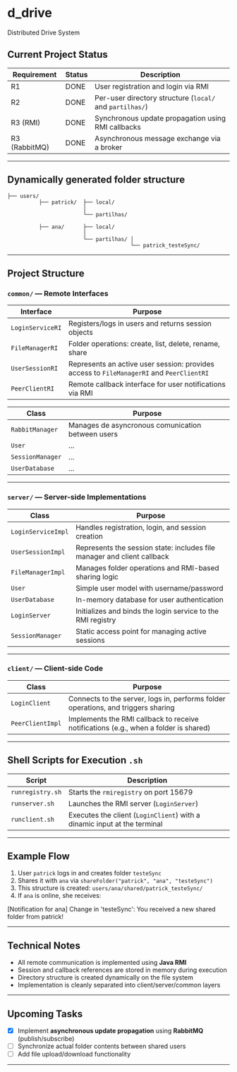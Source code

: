 # d_drive
Distributed Drive System

## Current Project Status

| Requirement | Status | Description                                              |
|-----------|--------|----------------------------------------------------------|
| R1 | DONE   | User registration and login via RMI                      |
| R2 | DONE   | Per-user directory structure (`local/` and `partilhas/`) |
| R3 (RMI) | DONE   | Synchronous update propagation using RMI callbacks       |
| R3 (RabbitMQ) | DONE   | Asynchronous message exchange via a broker |
---

## Dynamically generated folder structure

    ├── users/
              ├── patrick/  ├── local/
                            │
                            └── partilhas/ 

              ├── ana/      ├── local/
                            │
                            └── partilhas/ │
                                           └── patrick_testeSync/


---

## Project Structure

### `common/` — Remote Interfaces

| Interface | Purpose                                                                                  |
|-----------|------------------------------------------------------------------------------------------|
| `LoginServiceRI` | Registers/logs in users and returns session objects                                      |
| `FileManagerRI` | Folder operations: create, list, delete, rename, share                                   |
| `UserSessionRI` | Represents an active user session: provides access to `FileManagerRI` and `PeerClientRI` |
| `PeerClientRI` | Remote callback interface for user notifications via RMI                                 |

| Class           | Purpose                                                                                  |
|-----------------| ---------------------------------------------------------------------------------------- |              
| `RabbitManager` | Manages de asyncronous comunication between users                                        |
| `User`          | ... |
| `SessionManager` | ... |
| `UserDatabase` | ... | 

---

### `server/` — Server-side Implementations

| Class                | Purpose |
|----------------------|---------|
| `LoginServiceImpl`   | Handles registration, login, and session creation |
| `UserSessionImpl`    | Represents the session state: includes file manager and client callback |
| `FileManagerImpl`    | Manages folder operations and RMI-based sharing logic |
| `User`               | Simple user model with username/password |
| `UserDatabase`       | In-memory database for user authentication |
| `LoginServer`        | Initializes and binds the login service to the RMI registry |
| `SessionManager`     | Static access point for managing active sessions |

---

### `client/` — Client-side Code

| Class             | Purpose |
|-------------------|---------|
| `LoginClient`     | Connects to the server, logs in, performs folder operations, and triggers sharing |
| `PeerClientImpl`  | Implements the RMI callback to receive notifications (e.g., when a folder is shared) |

---

## Shell Scripts for Execution `.sh`

| Script              | Description                                                               |
|---------------------|---------------------------------------------------------------------------|
| `runregistry.sh`    | Starts the `rmiregistry` on port 15679                                    |
| `runserver.sh`      | Launches the RMI server (`LoginServer`)                                   |
| `runclient.sh`      | Executes the client (`LoginClient`)  with a dinamic input at the terminal |

---

## Example Flow

1. User `patrick` logs in and creates folder `testeSync`
2. Shares it with `ana` via `shareFolder("patrick", "ana", "testeSync")`
3. This structure is created: `users/ana/shared/patrick_testeSync/`
4. If `ana` is online, she receives:


[Notification for ana] Change in 'testeSync': You received a new shared folder from patrick!

---

## Technical Notes
- All remote communication is implemented using **Java RMI**
- Session and callback references are stored in memory during execution
- Directory structure is created dynamically on the file system
- Implementation is cleanly separated into client/server/common layers

---

## Upcoming Tasks

- [x] Implement **asynchronous update propagation** using **RabbitMQ** (publish/subscribe)
- [ ] Synchronize actual folder contents between shared users
- [ ] Add file upload/download functionality
---
